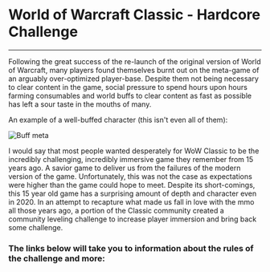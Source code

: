 # World of Warcraft Classic - Hardcore Challenge

------------------------------------------------

Following the great success of the re-launch of the original version of World of Warcraft, many players found themselves burnt out on the meta-game of an arguably over-optimized player-base. Despite them not being necessary to clear content in the game, social pressure to spend hours upon hours farming consumables and world buffs to clear content as fast as possible has left a sour taste in the mouths of many.

An example of a well-buffed character (this isn't even all of them):

![Buff meta](https://cwl-forums.s3.amazonaws.com/87d09a3c-3d78-4b53-998e-3a9eeab19c65.jpg)

I would say that most people wanted desperately for WoW Classic to be the incredibly challenging, incredibly immersive game they remember from 15 years ago. A savior game to deliver us from the failures of the modern version of the game. Unfortunately, this was not the case as expectations were higher than the game could hope to meet. Despite its short-comings, this 15 year old game has a surprising amount of depth and character even in 2020. In an attempt to recapture what made us fall in love with the mmo all those years ago, a portion of the Classic community created a community leveling challenge to increase player immersion and bring back some challenge.

### **The links below will take you to information about the rules of the challenge and more:**

